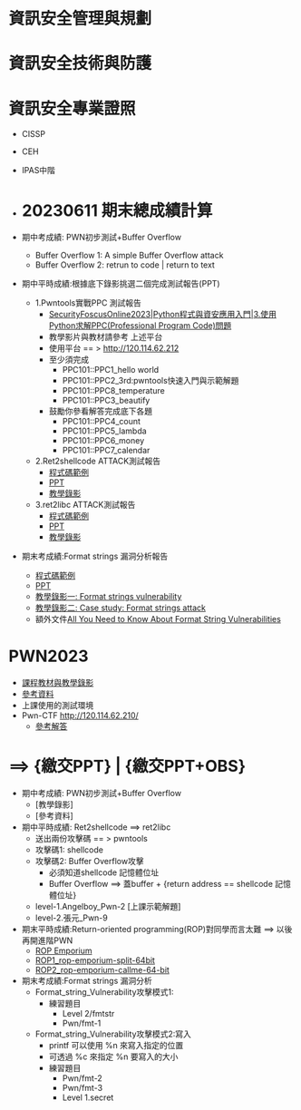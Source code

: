 # 資訊安全管理與規劃

# 資訊安全技術與防護

# 資訊安全專業證照
- CISSP
- CEH
- IPAS中階

- # 20230611 期末總成績計算
- 期中考成績: PWN初步測試+Buffer Overflow
  - Buffer Overflow 1: A simple Buffer Overflow attack
  - Buffer Overflow 2: retrun to code | return to text
- 期中平時成績:根據底下錄影挑選二個完成測試報告(PPT)
  - 1.Pwntools實戰PPC 測試報告
    - [SecurityFoscusOnline2023|Python程式與資安應用入門|3.使用Python求解PPC(Professional Program Code)問題](https://github.com/MyFirstSecurity2020/SF2023A3)
    - 教學影片與教材請參考 上述平台
    - 使用平台 == > http://120.114.62.212
    - 至少須完成
      - PPC101::PPC1_hello world 
      - PPC101::PPC2_3rd:pwntools快速入門與示範解題 
      - PPC101::PPC8_temperature
      - PPC101::PPC3_beautify
    - 鼓勵你參看解答完成底下各題
      - PPC101::PPC4_count
      - PPC101::PPC5_lambda
      - PPC101::PPC6_money
      - PPC101::PPC7_calendar
  - 2.Ret2shellcode ATTACK測試報告
    - [程式碼範例](./ret2sc.md) 
    - [PPT](./PPT/2_A888168_11102軟體測試實務_return2sc.pptx)
    - [教學錄影](https://youtu.be/BEtC8hWFbV8)
  - 3.ret2libc ATTACK測試報告
    - [程式碼範例](./ret2libc.md) 
    - [PPT](./PPT/3_A888168_11102軟體測試實務_Ret2libcAttack.pptx)
    - [教學錄影](https://youtu.be/BN2NG3B0RtU)
- 期末考成績:Format strings 漏洞分析報告
    - [程式碼範例](./FormatStrings.md)
    - [PPT](./PPT/5_A888168_11102軟體測試實務_Formatstrings漏洞分析報告.pptx)
    - [教學錄影一: Format strings vulnerability](https://youtu.be/5QD5eMyu4XU)
    - [教學錄影二: Case study: Format strings attack](https://youtu.be/vgGOzZn_8Fw)
    - 額外文件[All You Need to Know About Format String Vulnerabilities](https://www.securecoding.com/blog/format-string-vulnerability/)

# PWN2023

- [課程教材與教學錄影](./課程教材與教學錄影.md)
- [參考資料](./參考資料.md)
- 上課使用的測試環境
- Pwn-CTF   http://120.114.62.210/
  - [參考解答](https://github.com/r888800009/CTF-Solve/tree/master/TAIWANHolyHigh-pwn-ctf)

#  ==> {繳交PPT} | {繳交PPT+OBS}
- 期中考成績: PWN初步測試+Buffer Overflow
  - [教學錄影]
  - [參考資料] 
- 期中平時成績: Ret2shellcode ==> ret2libc
  - 送出兩份攻擊碼 == > pwntools 
  - 攻擊碼1: shellcode
  - 攻擊碼2: Buffer Overflow攻擊
    - 必須知道shellcode 記憶體位址
    - Buffer Overflow ==> 蓋buffer + {return address == shellcode 記憶體位址}
  - level-1.Angelboy_Pwn-2 [上課示範解題]
  - level-2.張元_Pwn-9
- 期末平時成績:Return-oriented programming(ROP)對同學而言太難 ==> 以後再開進階PWN
  - [ROP Emporium](https://ropemporium.com/)
  - [ROP1_rop-emporium-split-64bit](./2023/ROP1.md)
  - [ROP2_rop-emporium-callme-64-bit](./2023/ROP2.md) 
- 期末考成績:Format strings 漏洞分析
  - Format_string_Vulnerability攻擊模式1:
    - 練習題目
      - Level 2/fmtstr
      - Pwn/fmt-1
  - Format_string_Vulnerability攻擊模式2:寫入
    - printf 可以使⽤ %n 來寫入指定的位置
    - 可透過 %c 來指定 %n 要寫入的⼤⼩
    - 練習題目
      - Pwn/fmt-2
      - Pwn/fmt-3
      - Level 1.secret 

